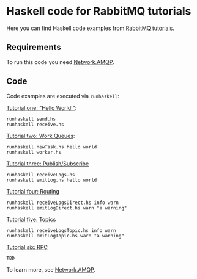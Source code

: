 # Haskell code for RabbitMQ tutorials

Here you can find Haskell code examples from
[RabbitMQ tutorials](http://www.rabbitmq.com/getstarted.html).

## Requirements

To run this code you need [Network.AMQP](http://hackage.haskell.org/package/amqp-0.6.0/docs/Network-AMQP.html).

## Code

Code examples are executed via `runhaskell`:

[Tutorial one: "Hello World!"](http://www.rabbitmq.com/tutorial-one-python.html):

    runhaskell send.hs
    runhaskell receive.hs

[Tutorial two: Work Queues](http://www.rabbitmq.com/tutorial-two-python.html):

    runhaskell newTask.hs hello world
    runhaskell worker.hs

[Tutorial three: Publish/Subscribe](http://www.rabbitmq.com/tutorial-three-python.html)

    runhaskell receiveLogs.hs
    runhaskell emitLog.hs hello world

[Tutorial four: Routing](http://www.rabbitmq.com/tutorial-four-python.html)

    runhaskell receiveLogsDirect.hs info warn
    runhaskell emitLogDirect.hs warn "a warning"

[Tutorial five: Topics](http://www.rabbitmq.com/tutorial-five-python.html)

    runhaskell receiveLogsTopic.hs info warn
    runhaskell emitLogTopic.hs warn "a warning"

[Tutorial six: RPC](http://www.rabbitmq.com/tutorial-six-python.html)

    TBD

To learn more, see [Network.AMQP](https://github.com/hreinhardt/amqp).
